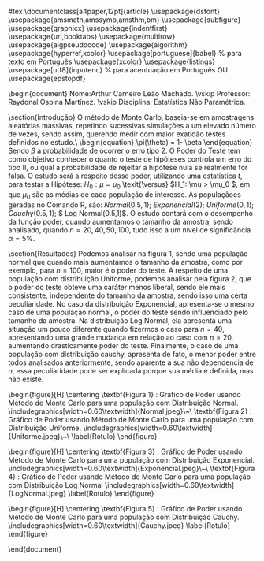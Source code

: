 #tex
\documentclass[a4paper,12pt]{article}
\usepackage{dsfont}
\usepackage{amsmath,amssymb,amsthm,bm}
\usepackage{subfigure}
\usepackage{graphicx}
\usepackage{indentfirst}
\usepackage{url,booktabs}
\usepackage{multirow}
\usepackage{algpseudocode}
\usepackage{algorithm}
\usepackage{hyperref,xcolor}
\usepackage[portuguese]{babel}    	% para texto em Português
\usepackage{xcolor}	
\usepackage{listings}	
\usepackage[utf8]{inputenc}   % para acentuação em Português OU
\usepackage{epstopdf}



\begin{document}
Nome:Arthur Carneiro Leão Machado.
\vskip 
Professor: Raydonal Ospina Martínez.
\vskip 
Disciplina: Estatística Não Paramétrica.

\section{Introdução}
O método de Monte Carlo, baseia-se em amostragens aleatórias massivas, repetindo sucessivas simulações a um elevado número de vezes, sendo assim, querendo medir com maior exatidão testes definidos no estudo.\\
\begin{equation}
    \pi(\theta) = 1- \beta
\end{equation}
Sendo $\beta$ a probabilidade de ocorrer o erro tipo 2.
O Poder do Teste tem como objetivo conhecer o quanto o teste de hipóteses controla um erro do tipo II, ou qual a probabilidade de rejeitar a hipótese nula se realmente for falsa.
O estudo será a respeito desse poder, utilizando uma estatística $t$, para testar a Hipótese: $H_0: \mu = \mu_0$ \texit{\versus} $H_1: \mu  > \mu_0 $, em que $\mu_0$ são as médias de cada população de interesse.
As populaçãoes geradas no Comando R, são: $Normal(0.5,1)$; $Exponencial(2)$; $Uniforme(0,1);$ $Cauchy(0.5,1)$; $ Log Normal(0.5,1)$. O estudo contará com o desempenho da função poder, quando aumentamos o tamanho da amostra, sendo analisado, quando $n=20, 40, 50, 100$, tudo isso a um nível de significância $\alpha = 5\%$. 

\section{Resultados}
 Podemos analisar na figura 1, sendo uma população normal que quando mais aumentamos o tamanho da amostra, como por exemplo, para $n=100$, maior é o poder do teste. A respeito de uma população com distribuição Uniforme, podemos analisar pela figura 2, que o poder do teste obteve uma caráter menos liberal, sendo ele mais consistente, independente do tamanho da amostra, sendo isso uma certa peculiaridade. No caso da distribuição Exponencial, apresenta-se o mesmo caso de uma população normal, o poder do teste sendo influenciado pelo tamanho da amostra. Na distribuição Log Normal, ela apresenta uma situação um pouco diferente quando fizermos o caso para $n=40$, apresentando uma grande mudança em relação ao caso com $n=20$, aumentando drasticamente poder do teste. Finalmente, o caso de uma população com distribuição cauchy, apresenta de fato, o menor poder entre todos analisados anteriormente, sendo aparente a sua não dependencia de $n$, essa peculiaridade pode ser explicada porque sua média é definida, mas não existe.



\begin{figure}[H]
	\centering
	\textbf{Figura 1} : Gráfico de Poder usando Método de Monte Carlo para uma população com Distribuição Normal.
	\includegraphics[width=0.60\textwidth]{Normal.jpeg}\\~\\
	\textbf{Figura 2} : Gráfico de Poder usando Método de Monte Carlo para uma população com Distribuição Uniforme.
	\includegraphics[width=0.60\textwidth]{Uniforme.jpeg}\\~\\
	\label{Rotulo}
\end{figure}


\begin{figure}[H]
	\centering
	\textbf{Figura 3} : Gráfico de Poder usando Método de Monte Carlo para uma população com Distribuição Exponencial.
	\includegraphics[width=0.60\textwidth]{Exponencial.jpeg}\\~\\
	\textbf{Figura 4} : Gráfico de Poder usando Método de Monte Carlo para uma população com Distribuição Log Normal
	\includegraphics[width=0.60\textwidth]{LogNormal.jpeg}
	\label{Rotulo}
\end{figure}

\begin{figure}[H]
	\centering
	\textbf{Figura 5} : Gráfico de Poder usando Método de Monte Carlo para uma população com Distribuição Cauchy.
	\includegraphics[width=0.60\textwidth]{Cauchy.jpeg}
	\label{Rotulo}
\end{figure}

\end{document}
